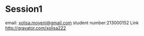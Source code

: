 Session1
========
email: xolisa.moyeni@gmail.com
student number:213000152
Link http://gravator.com/xolisa222
